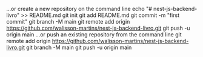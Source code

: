 …or create a new repository on the command line
echo "# nest-js-backend-livro" >> README.md
git init
git add README.md
git commit -m "first commit"
git branch -M main
git remote add origin https://github.com/walisson-martins/nest-js-backend-livro.git
git push -u origin main
…or push an existing repository from the command line
git remote add origin https://github.com/walisson-martins/nest-js-backend-livro.git
git branch -M main
git push -u origin main